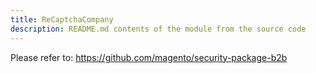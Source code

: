 ```yaml
---
title: ReCaptchaCompany
description: README.md contents of the module from the source code
---
```


Please refer to: https://github.com/magento/security-package-b2b